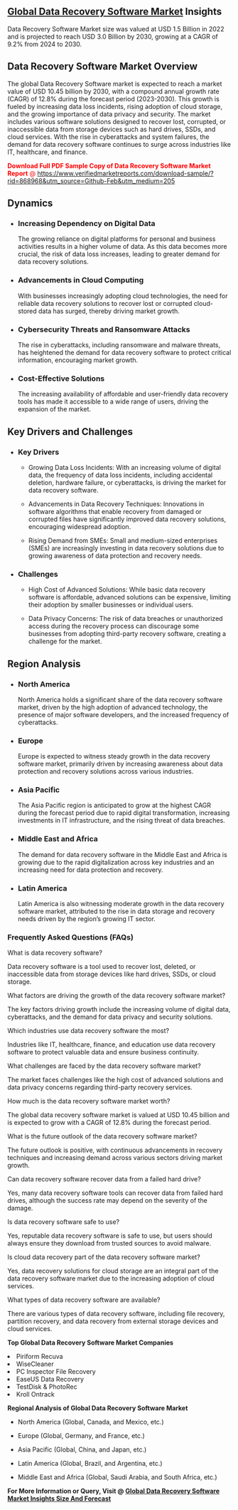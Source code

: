 <h2><a href="https://www.verifiedmarketreports.com/download-sample/?rid=868968&amp;utm_source=Github&amp;utm_medium=205" target="_blank">Global Data Recovery Software Market</a> Insights</h2><p>Data Recovery Software Market size was valued at USD 1.5 Billion in 2022 and is projected to reach USD 3.0 Billion by 2030, growing at a CAGR of 9.2% from 2024 to 2030.</p><p> <h2>Data Recovery Software Market Overview</h2> <p>The global Data Recovery Software market is expected to reach a market value of USD 10.45 billion by 2030, with a compound annual growth rate (CAGR) of 12.8% during the forecast period (2023-2030). This growth is fueled by increasing data loss incidents, rising adoption of cloud storage, and the growing importance of data privacy and security. The market includes various software solutions designed to recover lost, corrupted, or inaccessible data from storage devices such as hard drives, SSDs, and cloud services. With the rise in cyberattacks and system failures, the demand for data recovery software continues to surge across industries like IT, healthcare, and finance.</p> <p><p><span class=""><span style="color: #ff0000;"><strong>Download Full PDF Sample Copy of Data Recovery Software Market Report</strong> @ </span><a href="https://www.verifiedmarketreports.com/download-sample/?rid=868968&amp;utm_source=Github-Feb&amp;utm_medium=205" target="_blank">https://www.verifiedmarketreports.com/download-sample/?rid=868968&amp;utm_source=Github-Feb&amp;utm_medium=205</a></span></p></p> <h2>Dynamics</h2> <ul> <li><h3>Increasing Dependency on Digital Data</h3><p>The growing reliance on digital platforms for personal and business activities results in a higher volume of data. As this data becomes more crucial, the risk of data loss increases, leading to greater demand for data recovery solutions.</p></li> <li><h3>Advancements in Cloud Computing</h3><p>With businesses increasingly adopting cloud technologies, the need for reliable data recovery solutions to recover lost or corrupted cloud-stored data has surged, thereby driving market growth.</p></li> <li><h3>Cybersecurity Threats and Ransomware Attacks</h3><p>The rise in cyberattacks, including ransomware and malware threats, has heightened the demand for data recovery software to protect critical information, encouraging market growth.</p></li> <li><h3>Cost-Effective Solutions</h3><p>The increasing availability of affordable and user-friendly data recovery tools has made it accessible to a wide range of users, driving the expansion of the market.</p></li> </ul> <h2>Key Drivers and Challenges</h2> <ul> <li><h3>Key Drivers</h3> <ul> <li><p>Growing Data Loss Incidents: With an increasing volume of digital data, the frequency of data loss incidents, including accidental deletion, hardware failure, or cyberattacks, is driving the market for data recovery software.</p></li> <li><p>Advancements in Data Recovery Techniques: Innovations in software algorithms that enable recovery from damaged or corrupted files have significantly improved data recovery solutions, encouraging widespread adoption.</p></li> <li><p>Rising Demand from SMEs: Small and medium-sized enterprises (SMEs) are increasingly investing in data recovery solutions due to growing awareness of data protection and recovery needs.</p></li> </ul> </li> <li><h3>Challenges</h3> <ul> <li><p>High Cost of Advanced Solutions: While basic data recovery software is affordable, advanced solutions can be expensive, limiting their adoption by smaller businesses or individual users.</p></li> <li><p>Data Privacy Concerns: The risk of data breaches or unauthorized access during the recovery process can discourage some businesses from adopting third-party recovery software, creating a challenge for the market.</p></li> </ul> </li> </ul> <h2>Region Analysis</h2> <ul> <li><h3>North America</h3><p>North America holds a significant share of the data recovery software market, driven by the high adoption of advanced technology, the presence of major software developers, and the increased frequency of cyberattacks.</p></li> <li><h3>Europe</h3><p>Europe is expected to witness steady growth in the data recovery software market, primarily driven by increasing awareness about data protection and recovery solutions across various industries.</p></li> <li><h3>Asia Pacific</h3><p>The Asia Pacific region is anticipated to grow at the highest CAGR during the forecast period due to rapid digital transformation, increasing investments in IT infrastructure, and the rising threat of data breaches.</p></li> <li><h3>Middle East and Africa</h3><p>The demand for data recovery software in the Middle East and Africa is growing due to the rapid digitalization across key industries and an increasing need for data protection and recovery.</p></li> <li><h3>Latin America</h3><p>Latin America is also witnessing moderate growth in the data recovery software market, attributed to the rise in data storage and recovery needs driven by the region’s growing IT sector.</p></li> </ul> <h3>Frequently Asked Questions (FAQs)</h3> <p>What is data recovery software?</p> <p>Data recovery software is a tool used to recover lost, deleted, or inaccessible data from storage devices like hard drives, SSDs, or cloud storage.</p> <p>What factors are driving the growth of the data recovery software market?</p> <p>The key factors driving growth include the increasing volume of digital data, cyberattacks, and the demand for data privacy and security solutions.</p> <p>Which industries use data recovery software the most?</p> <p>Industries like IT, healthcare, finance, and education use data recovery software to protect valuable data and ensure business continuity.</p> <p>What challenges are faced by the data recovery software market?</p> <p>The market faces challenges like the high cost of advanced solutions and data privacy concerns regarding third-party recovery services.</p> <p>How much is the data recovery software market worth?</p> <p>The global data recovery software market is valued at USD 10.45 billion and is expected to grow with a CAGR of 12.8% during the forecast period.</p> <p>What is the future outlook of the data recovery software market?</p> <p>The future outlook is positive, with continuous advancements in recovery techniques and increasing demand across various sectors driving market growth.</p> <p>Can data recovery software recover data from a failed hard drive?</p> <p>Yes, many data recovery software tools can recover data from failed hard drives, although the success rate may depend on the severity of the damage.</p> <p>Is data recovery software safe to use?</p> <p>Yes, reputable data recovery software is safe to use, but users should always ensure they download from trusted sources to avoid malware.</p> <p>Is cloud data recovery part of the data recovery software market?</p> <p>Yes, data recovery solutions for cloud storage are an integral part of the data recovery software market due to the increasing adoption of cloud services.</p> <p>What types of data recovery software are available?</p> <p>There are various types of data recovery software, including file recovery, partition recovery, and data recovery from external storage devices and cloud services.</p> </p><p><strong>Top Global Data Recovery Software Market Companies</strong></p><div data-test-id=""><p><li>Piriform Recuva</li><li> WiseCleaner</li><li> PC Inspector File Recovery</li><li> EaseUS Data Recovery</li><li> TestDisk & PhotoRec</li><li> Kroll Ontrack</li></p><div><strong>Regional Analysis of&nbsp;Global Data Recovery Software Market</strong></div><ul><li dir="ltr"><p dir="ltr">North America&nbsp;(Global, Canada, and Mexico, etc.)</p></li><li dir="ltr"><p dir="ltr">Europe (Global, Germany, and France, etc.)</p></li><li dir="ltr"><p dir="ltr">Asia Pacific&nbsp;(Global, China, and Japan, etc.)</p></li><li dir="ltr"><p dir="ltr">Latin America&nbsp;(Global, Brazil, and Argentina, etc.)</p></li><li dir="ltr">Middle East and Africa&nbsp;(Global, Saudi Arabia, and South Africa, etc.)</li></ul><p><strong>For More Information or Query, Visit @&nbsp;</strong><strong><a href="https://www.verifiedmarketreports.com/product/data-recovery-software-market/?utm_source=Github&amp;utm_medium=205" target="_blank">Global Data Recovery Software Market Insights Size And Forecast</a></strong></p></div>
